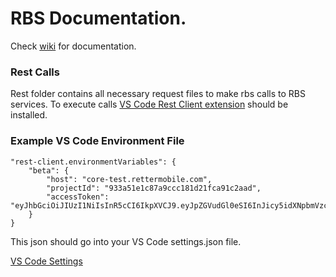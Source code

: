 # RBS Documentation.

Check [wiki](wiki) for documentation.

### Rest Calls

Rest folder contains all necessary request files to make rbs calls to RBS services. To execute calls [VS Code Rest Client extension](https://marketplace.visualstudio.com/items?itemName=humao.rest-client#environment-variables) should be installed.

### Example VS Code Environment File

```
"rest-client.environmentVariables": {
    "beta": {
        "host": "core-test.rettermobile.com",
        "projectId": "933a51e1c87a9ccc181d21fca91c2aad",
        "accessToken": "eyJhbGciOiJIUzI1NiIsInR5cCI6IkpXVCJ9.eyJpZGVudGl0eSI6InJicy5idXNpbmVzc3VzZXJhdXRoLmFkbWluIiwiYW5vbnltb3VzIjpmYWxzZSwicHJvamVjdElkIjoiOTMzYTUxZTFjODdhOWNjYzE4MWQyMWZjYTkxYzJhYWQiLCJ1c2VySWQiOiJlbWFpbEB0ZXN0LmNvbSIsInRpbWVzdGFtcCI6MTYwODEyOTI2NzI5OSwiaWF0IjoxNjA4MTI5MjY3LCJleHAiOjE2MTgxMjkyNjd9.KfXN9CINUMG8vGNeVEAKBINwQ9FQLyLCcL7aKhdTSwY"
    }
}
```

This json should go into your VS Code settings.json file. 

[VS Code Settings](https://code.visualstudio.com/docs/getstarted/settings) 